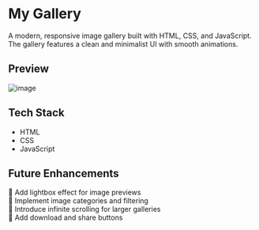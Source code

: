 # My Gallery  

A modern, responsive image gallery built with HTML, CSS, and JavaScript. The gallery features a clean and minimalist UI with smooth animations.


## Preview  

![image](https://github.com/user-attachments/assets/ebd70e15-1be0-4b3c-af6d-5641e0146c1e)


## Tech Stack  

- HTML
- CSS   
- JavaScript

## Future Enhancements  

🔹 Add lightbox effect for image previews  
🔹 Implement image categories and filtering  
🔹 Introduce infinite scrolling for larger galleries  
🔹 Add download and share buttons


